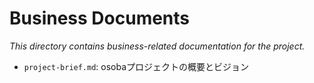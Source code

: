 # Business Documents

*This directory contains business-related documentation for the project.*

- `project-brief.md`: osobaプロジェクトの概要とビジョン